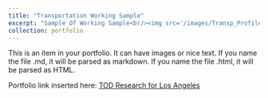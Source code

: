 ```yaml
---
title: "Transportation Working Sample"
excerpt: "Sample Of Working Sample<br/><img src='/images/Transp_Profile.png'>"
collection: portfolio
---
```


This is an item in your portfolio. It can have images or nice text. If you name the file .md, it will be parsed as markdown. If you name the file .html, it will be parsed as HTML.

Portfolio link inserted here: [TOD Research for Los Angeles](/TransportationWork/TOD_Policy_ZiyiGuo.html "TOD Research of Los Angeles")
